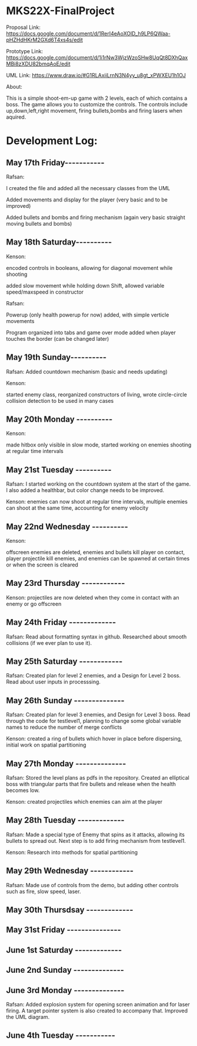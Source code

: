 # MKS22X-FinalProject

Proposal Link: https://docs.google.com/document/d/1RerI4eAoXOlD_h9LP6QWaa-pHZHdHKrM2GXd6T4xs4s/edit

Prototype Link: https://docs.google.com/document/d/1i1rNw3WjzWzoSHw8UqQt8DXhQaxMBi8zXDU82bmqAoE/edit

UML Link: https://www.draw.io/#G1RLAxiiLrnN3N4yy_u8gt_xPWXEU1h1OJ

About:

This is a simple shoot-em-up game with 2 levels, each of which contains a boss. The game allows you to customize the controls. The controls include up,down,left,right movement, firing bullets,bombs and firing lasers when aquired.

# Development Log:

## May 17th Friday-----------

Rafsan:

I created the file and added all the necessary classes from the UML

Added movements and display for the player (very basic and to be improved)

Added bullets and bombs and firing mechanism (again very basic straight moving bullets and bombs)

## May 18th Saturday----------

Kenson:

encoded controls in booleans, allowing for diagonal movement while shooting

added slow movement while holding down Shift, allowed variable speed/maxspeed in constructor

Rafsan:

Powerup (only health powerup for now) added, with simple verticle movements

Program organized into tabs and game over mode added when player touches the border (can be changed later)

## May 19th Sunday----------

Rafsan: Added countdown mechanism (basic and needs updating)

Kenson:

started enemy class, reorganized constructors of living, wrote circle-circle collision detection to be used in many cases

## May 20th Monday ----------

Kenson:

made hitbox only visible in slow mode, started working on enemies shooting at regular time intervals

## May 21st Tuesday ----------

Rafsan: I started working on the countdown system at the start of the game. I also added a healthbar, but color change needs to be improved.

Kenson: enemies can now shoot at regular time intervals, multiple enemies can shoot at the same time, accounting for enemy velocity


## May 22nd Wednesday ----------

Kenson:

offscreen enemies are deleted, enemies and bullets kill player on contact, player projectile kill enemies, and enemies can be spawned at certain times or when the screen is cleared

## May 23rd Thursday ------------

Kenson:
projectiles are now deleted when they come in contact with an enemy or go offscreen


## May 24th Friday -------------

Rafsan: Read about formatting syntax in github. Researched about smooth collisions (if we ever plan to use it).

## May 25th Saturday ------------

Rafsan: Created plan for level 2 enemies, and a Design for Level 2 boss. Read about user inputs in processsing.

## May 26th Sunday --------------

Rafsan: Created plan for level 3 enemies, and Design for Level 3 boss. Read through the code for testlevel1, planning to change some global variable names to reduce the number of merge conflicts

Kenson: created a ring of bullets which hover in place before dispersing, initial work on spatial partitioning

## May 27th Monday --------------

Rafsan: Stored the level plans as pdfs in the repository. Created an elliptical boss with triangular parts that fire bullets and release
when the health becomes low.

Kenson: created projectiles which enemies can aim at the player

## May 28th Tuesday -------------

Rafsan: Made a special type of Enemy that spins as it attacks, allowing its bullets to spread out. Next step is to add firing mechanism from testlevel1.

Kenson: Research into methods for spatial partitioning

## May 29th Wednesday ------------

Rafsan: Made use of controls from the demo, but adding other controls such as fire, slow speed, laser.

## May 30th Thursdsay -------------


## May 31st Friday ---------------


## June 1st Saturday -------------


## June 2nd Sunday --------------


## June 3rd Monday --------------

Rafsan: Added explosion system for opening screen animation and for laser firing. A target pointer system is also created to accompany that. Improved the UML diagram.

## June 4th Tuesday -----------
